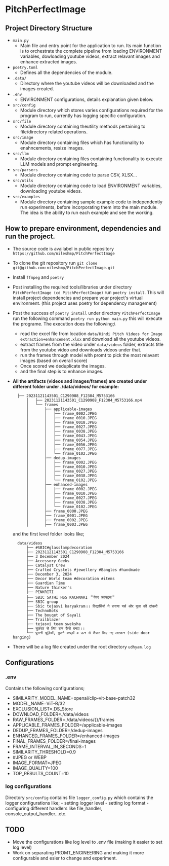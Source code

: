 # PitchPerfectImage

## Project Directory Structure
- `main.py`
  - Main file and entry point for the application to run. Its main function is to orchestrate the complete pipeline from loading ENVIRONMENT variables, dowloading youtube videos, extract relavant images and enhance extracted images.
- `poetry.toml`
  - Defines all the dependencies of the module.
- `.data/`
  - Directory where the youtube videos will be downloaded and the images created.
- `.env`
  - ENVIRONMENT configurations, details explanation given below.
- `src/config`
  - Module directory which stores varies configurations required for the program to run, currently has logging specific configuration.
- `src/file`
  - Module directory containing theutility methods pertaining to file/directory related operations.
- `src/image`
  - Module directory containing files which has functionality to enahncements, resize images. 
- `src/llm`
  - Module directory containing files containing functionality to execute LLM models and  prompt engineering.
- `src/parsers`
  - Module directory containing code to parse CSV, XLSX...
- `src/utils`
  - Module directory containing code to load ENVIRONMENT variables, downloading youtube videos.
- `src/examples`
  - Module directory containing sample example code to independently run experiments, before incorporating them into the main module. The idea is the ability to run each example and see the working.

## How to prepare environment, dependencies and run the project.
- The source code is availabel in public repository `https://github.com/nileshmp/PitchPerfectImage` 
- To clone the git repository run `git clone git@github.com:nileshmp/PitchPerfectImage.git`
- Install `ffmpeg` and `poetry`
- Post installing the required tools/libraries under directory `PitchPerfectImage (cd PitchPerfectImage)`  run `poetry install`. This will install project dependencies and prepare your project's virtual environment. (this project uses poetry for dependency management)
- Post the success of `poetry install` under directory `PitchPerfectImage` run the following command `poetry run python main.py` this will execute the programe. The execution does the following;\
  - read the excel file from location `data/Hindi Pitch Videos for Image extraction+enhancement.xlsx` and download all the youtube videos.
  - extract frames from the video under `data/videos` folder, extracts title from the youtube video and downloads videos under that.
  - run the frames through model with promt to pick the most relavant images (based on overall score)
  - Once scored we deduplicate the images.
  - and the final step is to enhance images.
- **All the artifacts (videos and images/frames) are created under different folder under ./data/videos/ for example:**
  
        ├── 20231121143501_C1290908_F12304_M5753166
            │   ├── 20231121143501_C1290908_F12304_M5753166.mp4
            │   └── frames
            │       ├── applicable-images
            │       │   ├── frame_0002.JPEG
            │       │   ├── frame_0010.JPEG
            │       │   ├── frame_0018.JPEG
            │       │   ├── frame_0027.JPEG
            │       │   ├── frame_0038.JPEG
            │       │   ├── frame_0043.JPEG
            │       │   ├── frame_0054.JPEG
            │       │   ├── frame_0056.JPEG
            │       │   ├── frame_0077.JPEG
            │       │   └── frame_0102.JPEG
            │       ├── dedup-images
            │       │   ├── frame_0002.JPEG
            │       │   ├── frame_0010.JPEG
            │       │   ├── frame_0027.JPEG
            │       │   ├── frame_0038.JPEG
            │       │   └── frame_0102.JPEG
            │       ├── enhanced-images
            │       │   ├── frame_0002.JPEG
            │       │   ├── frame_0010.JPEG
            │       │   ├── frame_0027.JPEG
            │       │   ├── frame_0038.JPEG
            │       │   └── frame_0102.JPEG
            │       ├── frame_0000.JPEG
            │       ├── frame_0001.JPEG
            │       ├── frame_0002.JPEG
            │       ├── frame_0003.JPEG

    and the first level folder looks like;

        data/videos
            ├── #SBIC#glasslampdecoration
            ├── 20231121143501_C1290908_F12304_M5753166
            ├── 3 December 2024
            ├── Accessory Geeks
            ├── Catalyst Crew
            ├── Crafted Crystels #jewellery #Bangles #handmade
            ├── December 3, 2024
            ├── Decor World team #decoration #items
            ├── Guardian Time
            ├── Nature thinker's
            ├── PENKRITI
            ├── SBIC SATHI HSS KACHNARI ＂पेपर क्राफ्ट्स＂
            ├── SBIC group
            ├── Sbic tejasvi karyakram।। विद्यार्थियों ने बनाया पर्स और पूजा की टोकरी
            ├── TechnoBots
            ├── The bouqet of Sayali
            ├── Trailblazer
            ├── tejasvi team sweksha
            ├── चुकंदर से लिप बाम कैसे बनाए।।
            └── पुरानी चुड़ियों, पुराने कपड़ों व ऊन से तैयार किए गए लटकन (side door hanging)

- There will be a log file created under the root directory `udhyam.log`

## Configurations
### .env
Contains the following configurations;

- SIMILARITY_MODEL_NAME=openai/clip-vit-base-patch32
- MODEL_NAME=ViT-B/32
- EXCLUSION_LIST=.DS_Store
- DOWNLOAD_FOLDER=./data/videos
- RAW_FRAMES_FOLDER=./data/videos/{}/frames
- APPLICABLE_FRAMES_FOLDER=/applicable-images
- DEDUP_FRAMES_FOLDER=/dedup-images
- ENHANCED_FRAMES_FOLDER=/enhanced-images
- FINAL_FRAMES_FOLDER=/final-images
- FRAME_INTERVAL_IN_SECONDS=1
- SIMILARITY_THRESHOLD=0.9
- #JPEG or WEBP
- IMAGE_FORMAT=JPEG 
- IMAGE_QUALITY=100
- TOP_RESULTS_COUNT=10

### log configurations
Directory `src/config` contains file `logger_config.py` which contains the logger configurations like;
    - setting logger level
    - setting log format
    - configuring different handlers like file_handler, console_output_handler...etc.

## TODO
- Move the configurations like log level to .env file (making it easier to set log level)
- Work on separating PROMT_ENGINEERING and making it more configurable and esier to change and experiment.